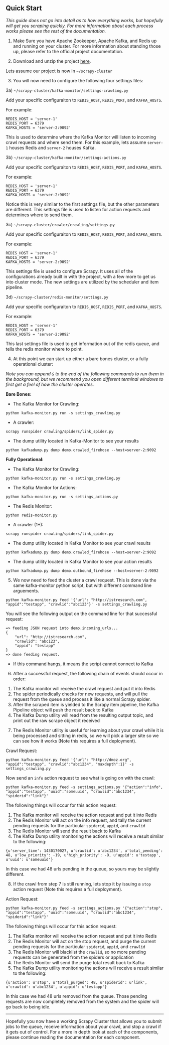 ## Quick Start

*This guide does not go into detail as to how everything works, but hopefully will get you scraping quickly. For more information about each process works please see the rest of the documentation.*

1) Make Sure you have Apache Zookeeper, Apache Kafka, and Redis up and running on your cluster. For more information about standing those up, please refer to the official project documentation.

2) Download and unzip the project [here](https://github.com/istresearch/scrapy-cluster/archive/master.zip).

Lets assume our project is now in `~/scrapy-cluster`

3) You will now need to configure the following four settings files:

3a) `~/scrapy-cluster/kafka-monitor/settings-crawling.py`

Add your specific configuraiton to `REDIS_HOST`, `REDIS_PORT`, and `KAFKA_HOSTS`.

For example:
```
REDIS_HOST = 'server-1'
REDIS_PORT = 6379
KAFKA_HOSTS = 'server-2:9092'
```

This is used to determine where the Kafka Monitor will listen to incoming crawl requests and where send them. For this example, lets assume `server-1` houses Redis and `server-2` houses Kafka.

3b) `~/scrapy-cluster/kafka-monitor/settings-actions.py`

Add your specific configuraiton to `REDIS_HOST`, `REDIS_PORT`, and `KAFKA_HOSTS`.

For example:
```
REDIS_HOST = 'server-1'
REDIS_PORT = 6379
KAFKA_HOSTS = 'server-2:9092'
```

Notice this is very similar to the first settings file, but the other parameters are different. This settings file is used to listen for action requests and determines where to send them.

3c) `~/scrapy-cluster/crawler/crawling/settings.py`

Add your specific configuraiton to `REDIS_HOST`, `REDIS_PORT`, and `KAFKA_HOSTS`.

For example:
```
REDIS_HOST = 'server-1'
REDIS_PORT = 6379
KAFKA_HOSTS = 'server-2:9092'
```

This settings file is used to configure Scrapy. It uses all of the configurations already built in with the project, with a few more to get us into cluster mode. The new settings are utilized by the scheduler and item pipeline.

3d) `~/scrapy-cluster/redis-monitor/settings.py`

Add your specific configuraiton to `REDIS_HOST`, `REDIS_PORT`, and `KAFKA_HOSTS`.

For example:
```
REDIS_HOST = 'server-1'
REDIS_PORT = 6379
KAFKA_HOSTS = 'server-2:9092'
```

This last settings file is used to get information out of the redis queue, and tells the redis monitor where to point.

4) At this point we can start up either a bare bones cluster, or a fully operational cluster:

*Note you can append `&` to the end of the following commands to run them in the background, but we recommend you open different terminal windows to first get a feel of how the cluster operates.*

**Bare Bones:**

  * The Kafka Monitor for Crawling:
```
python kafka-monitor.py run -s settings_crawling.py
```

  * A crawler:
```
scrapy runspider crawling/spiders/link_spider.py
```

  * The dump utility located in Kafka-Monitor to see your results
```
python kafkadump.py dump demo.crawled_firehose --host=server-2:9092
```

**Fully Operational:**

  * The Kafka Monitor for Crawling:
```
python kafka-monitor.py run -s settings_crawling.py
```

  * The Kafka Monitor for Actions:
```
python kafka-monitor.py run -s settings_actions.py
```

  * The Redis Monitor:
```
python redis-monitor.py
```

  * A crawler (1+):
```
scrapy runspider crawling/spiders/link_spider.py
```

  * The dump utility located in Kafka Monitor to see your crawl results
```
python kafkadump.py dump demo.crawled_firehose --host=server-2:9092
```

  * The dump utility located in Kafka Monitor to see your action results
```
python kafkadump.py dump demo.outbound_firehose --host=server-2:9092
```

5) We now need to feed the cluster a crawl request. This is done via the same kafka-monitor python script, but with different command line arguements.

```
python kafka-monitor.py feed '{"url": "http://istresearch.com", "appid":"testapp", "crawlid":"abc123"}' -s settings_crawling.py
```

You will see the following output on the command line for that successful request:
```
=> feeding JSON request into demo.incoming_urls...
{
    "url": "http://istresearch.com",
    "crawlid": "abc123",
    "appid": "testapp"
}
=> done feeding request.
```
- If this command hangs, it means the script cannot connect to Kafka

6) After a successful request, the following chain of events should occur in order:
  1. The Kafka monitor will receive the crawl request and put it into Redis
  2. The spider periodically checks for new requests, and will pull the request from the queue and process it like a normal Scrapy spider.
  3. After the scraped item is yielded to the Scrapy item pipeline, the Kafka Pipeline object will push the result back to Kafka
  4. The Kafka Dump utility will read from the resulting output topic, and print out the raw scrape object it received


7) The Redis Monitor utility is useful for learning about your crawl while it is being processed and sitting in redis, so we will pick a larger site so we can see how it works (Note this requires a full deployment).

Crawl Request:

```
python kafka-monitor.py feed '{"url": "http://dmoz.org", "appid":"testapp", "crawlid":"abc1234", "maxdepth":1}' -s settings_crawling.py
```

Now send an `info` action request to see what is going on with the crawl:

```
python kafka-monitor.py feed -s settings_actions.py '{"action":"info", "appid":"testapp", "uuid":"someuuid", "crawlid":"abc1234", "spiderid":"link"}'
```
The following things will occur for this action request:

  1. The Kafka monitor will receive the action request and put it into Redis
  2. The Redis Monitor will act on the info request, and tally the current pending requests for the particular `spiderid`, `appid`, and `crawlid`
  3. The Redis Monitor will send the result back to Kafka
  4. The Kafka Dump utility monitoring the actions will receive a result similar to the following:

```
{u'server_time': 1430170027, u'crawlid': u'abc1234', u'total_pending': 48, u'low_priority': -19, u'high_priority': -9, u'appid': u'testapp', u'uuid': u'someuuid'}
```
In this case we had 48 urls pending in the queue, so yours may be slightly different.

8) If the crawl from step 7 is still running, lets stop it by issuing a `stop` action request (Note this requires a full deployment).

Action Request:

`python kafka-monitor.py feed -s settings_actions.py '{"action":"stop", "appid":"testapp", "uuid":"someuuid", "crawlid":"abc1234", "spiderid":"link"}'`

The following things will occur for this action request:

  1. The Kafka monitor will receive the action request and put it into Redis
  2. The Redis Monitor will act on the stop request, and purge the current pending requests for the particular `spiderid`, `appid`, and `crawlid`
  3. The Redis Monitor will blacklist the `crawlid`, so no more pending requests can be generated from the spiders or application
  3. The Redis Monitor will send the purge total result back to Kafka
  4. The Kafka Dump utility monitoring the actions will receive a result similar to the following:

```
{u'action': u'stop', u'total_purged': 48, u'spiderid': u'link', u'crawlid': u'abc1234', u'appid': u'testapp'}
```
In this case we had 48 urls removed from the queue. Those pending requests are now completely removed from the system and the spider will go back to being idle.

___

Hopefully you now have a working Scrapy Cluster that allows you to submit jobs to the queue, receive information about your crawl, and stop a crawl if it gets out of control. For a more in depth look at each of the components, please continue reading the documentation for each component.







